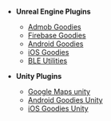 - **Unreal Engine Plugins**
    * [Admob Goodies](ue-plugins/admob-unreal)
    * [Firebase Goodies](ue-plugins/firebase-unreal)
    * [Android Goodies](ue-plugins/android-goodies-unreal)
    * [iOS Goodies](ue-plugins/ios-goodies)
    * [BLE Utilities](ue-plugins/ble-utilities)

- **Unity Plugins**
    * [Google Maps unity](unity-plugins/google-maps)
    * [Android Goodies Unity](unity-plugins/android-goodies)
    * [iOS Goodies Unity](unity-plugins/ios-goodies)
